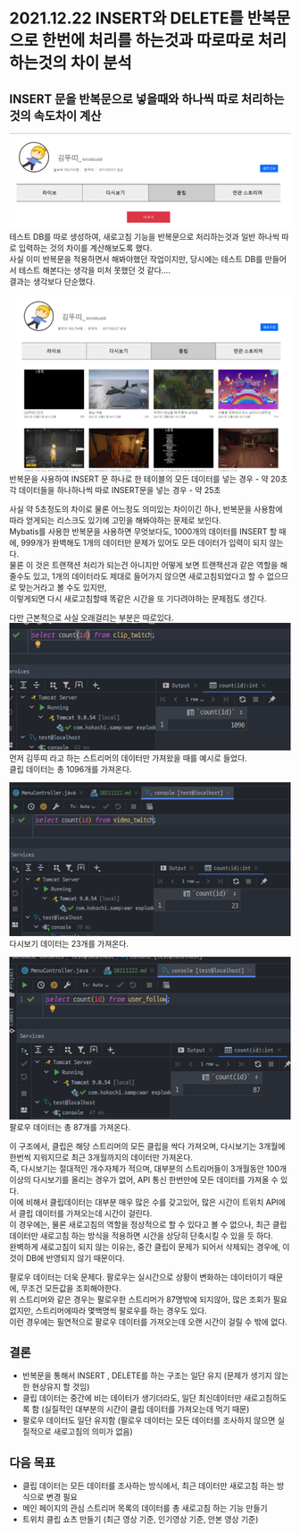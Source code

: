 2021.12.22 INSERT와 DELETE를 반복문으로 한번에 처리를 하는것과 따로따로 처리하는것의 차이 분석
====================
## INSERT 문을 반복문으로 넣을때와 하나씩 따로 처리하는 것의 속도차이 계산
![Alt text](../img/20211222-1.png)        
테스트 DB를 따로 생성하여, 새로고침 기능을 반복문으로 처리하는것과 일반 하나씩 따로 입력하는 것의 차이를 계산해보도록 했다.      
사실 이미 반복문을 적용하면서 해봐야했던 작업이지만, 당시에는 테스트 DB를 만들어서 테스트 해본다는 생각을 미처 못했던 것 같다....     
결과는 생각보다 단순했다.     


![Alt text](../img/20211222-2.png)      
반복문을 사용하여 INSERT 문 하나로 한 테이블의 모든 데이터를 넣는 경우 - 약 20초     
각 데이터들을 하나하나씩 따로 INSERT문을 넣는 경우 - 약 25초     

사실 약 5초정도의 차이로 물론 어느정도 의미있는 차이이긴 하나, 반복문을 사용함에 따라 얻게되는 리스크도 있기에 고민을 해봐야하는 문제로 보인다.     
Mybatis를 사용한 반복문을 사용하면 무엇보다도, 1000개의 데이터를 INSERT 할 때에, 999개가 완벽해도 1개의 데이터만 문제가 있어도 모든 데이터가 입력이 되지 않는다.      
물론 이 것은 트랜잭션 처리가 되는건 아니지만 어떻게 보면 트랜잭션과 같은 역할을 해 줄수도 있고, 1개의 데이터라도 제대로 들어가지 않으면 새로고침되었다고 할 수 없으므로 맞는거라고 볼 수도 있지만,     
이렇게되면 다시 새로고침할때 똑같은 시간을 또 기다려야하는 문제점도 생긴다.      

다만 근본적으로 사실 오래걸리는 부분은 따로있다.         
![Alt text](../img/20211222-3.png)     
먼저 김뚜띠 라고 하는 스트리머의 데이터만 가져왔을 때를 예시로 들었다.     
클립 데이터는 총 1096개를 가져온다.      

![Alt text](../img/20211222-4.png)       
다시보기 데이터는 23개를 가져온다.      

![Alt text](../img/20211222-5.png)       
팔로우 데이터는 총 87개를 가져온다.     

이 구조에서, 클립은 해당 스트리머의 모든 클립을 싹다 가져오며, 다시보기는 3개월에 한번씩 지워지므로 최근 3개월까지의 데이터만 가져온다.   
즉, 다시보기는 절대적인 개수자체가 적으며, 대부분의 스트리머들이 3개월동안 100개이상의 다시보기를 올리는 경우가 없어, API 통신 한번만에 모든 데이터를 가져올 수 있다.      
이에 비해서 클립데이터는 대부분 매우 많은 수를 갖고있어, 많은 시간이 트위치 API에서 클립 데이터를 가져오는데 시간이 걸린다.      
이 경우에는, 물론 새로고침의 역할을 정상적으로 할 수 있다고 볼 수 없으나, 최근 클립 데이터만 새로고침 하는 방식을 적용하면 시간을 상당히 단축시킬 수 있을 듯 하다.       
완벽하게 새로고침이 되지 않는 이유는, 중간 클립이 문제가 되어서 삭제되는 경우에, 이것이 DB에 반영되지 않기 때문이다.       

팔로우 데이터는 더욱 문제다. 팔로우는 실시간으로 상황이 변화하는 데이터이기 때문에, 무조건 모든값을 조회해야한다.    
위 스트리머와 같은 경우는 팔로우한 스트리머가 87명밖에 되지않아, 많은 조회가 필요없지만, 스트리머에따라 몇백명씩 팔로우를 하는 경우도 있다.    
이런 경우에는 필연적으로 팔로우 데이터를 가져오는데 오랜 시간이 걸릴 수 밖에 없다.      

## 결론
- 반복문을 통해서 INSERT , DELETE를 하는 구조는 일단 유지 (문제가 생기지 않는 한 현상유지 할 것임)
- 클립 데이터는 중간에 비는 데이터가 생기더라도, 일단 최신데이터만 새로고침하도록 함 (실질적인 대부분의 시간이 클립 데이터를 가져오는데 먹기 때문)
- 팔로우 데이터도 일단 유지함 (팔로우 데이터는 모든 데이터를 조사하지 않으면 실질적으로 새로고침의 의미가 없음)


## 다음 목표
* 클립 데이터는 모든 데이터를 조사하는 방식에서, 최근 데이터만 새로고침 하는 방식으로 변경 필요
* 메인 페이지의 관심 스트리머 목록의 데이터를 총 새로고침 하는 기능 만들기
* 트위치 클립 쇼츠 만들기 (최근 영상 기준, 인기영상 기준, 안본 영상 기준)
